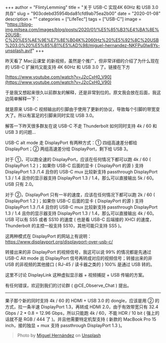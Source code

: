 +++
author = "FlintyLemming"
title = "关于 USB-C 实现4K 60Hz 和 USB 3.0 共存"
slug = "903cdebd35954bda81cfd9ab75ea2b00"
date = "2020-01-08"
description = ""
categories = ["LifeTec"]
tags = ["USB-C"]
image = "https://blog-img.mitsea.com/images/blog/posts/2020/01/%E5%85%B3%E4%BA%8E%20USB-C%20%E5%AE%9E%E7%8E%B04K%2060Hz%20%E5%92%8C%20USB%203.0%20%E5%85%B1%E5%AD%98/miguel-hernandez-NKFPu0Iw8Ys-unsplash.avif"
+++

昨天看了 Mac云课堂 的新视频，虽然是个推广，但非常详细的介绍了为什么现在的 USB-C 扩展坞又能支持 4K 60Hz 和 USB 3.0 了。链接在下方

[https://www.youtube.com/watch?v=J2cCxH0_V90](https://www.youtube.com/watch?v=J2cCxH0_V90)

于是我又想起来很久以前群友的解释，还是非常到位的。原文我会放在后面，我这边简单解释一下：

就是原来 USB-C 视频输出的引脚由于使用了更新的协议，导致每个引脚的带宽变大了。所以有富足的引脚来同时实现 USB 3.0。

解答一下昨天很多群友在说 USB-C 不走 Thunderbolt 如何同时支持 4k / 60 和 USB 3 的问题…

USB-C alt mode 走 DisplayPort 有两种方式：① 四组高速差分都给 DisplayPort；② 两组高速差分给 DisplayPort，剩下给 USB 3。

对于 ①，可以跑全速的 DisplayPort，应该在任何情况下都可以跑 4k / 60 ( DisplayPort 1.2 )；如果你 USB-C 后面的显卡 ( DisplayPort 的源 ) 支持 DisplayPort 1.3 /1.4 且你的 USB-C mux 比较新支持 passthrough DisplayPort 1.3 / 1.4 且你的显示器支持 DisplayPort 1.3 / 1.4，那么可以直接输出 5k / 60。USB 只有 2.0。

对于 ②，DisplayPort 只有一半的速度，应该在任何情况下都可以跑 2k / 60 ( DisplayPort 1.2 )；如果你 USB-C 后面的显卡 ( DisplayPort 的源 ) 支持 DisplayPort 1.3 /1.4 且你的 USB-C mux 比较新支持 passthrough DisplayPort 1.3 / 1.4 且你的显示器支持 DisplayPort 1.3 / 1.4，那么可以直接输出 4k / 60。USB 可以有 SS5 或者 SS10 的速度 ( 也是看 USB-C 后端接的 XHCI 的速度，Thunderbolt 的主控一般支持 SS10，其他可能只支持 SS5 )。

这两种模式在 DisplayPort 的网站上有说明：https://www.displayport.org/displayport-over-usb-c/

转接出来的非 DisplayPort 的视频信号，我这可以说 99% 的情况都是先通过 USB-C Alt mode 出 DisplayPort 信号再转成对应的视频信号；转接出来的非 USB 的非视频的其他接口 ( RJ-45 / 读卡器之类的 ) 100% 是通过 USB 转的。

这里不讨论 DisplayLink 这种虚拟显示器 + 视频捕捉 + USB 传输的方案。

有任何错误，欢迎到我们的讨论群 ( @CE_Observe_Chat ) 提出。

--------

果子那个新的同时支持 4k / 60 的 HDMI + USB 3.0 的 dongle，应该是用 ② 的方式，拉一条半速 DisplayPort 1.3，再转成 HDMI 2.0，由于有效带宽只有 32.4 Gbps / 2 * 0.8 = 12.96 Gbps，所以只能跑 4k / 60，不能 HDR / 10 bit ( 强上的话就不是 RGB / 444 了 )。并且他需要特定机型支持 ( 新款的 MacBook Pro 15 inch，接的独显 + mux 支持 passthrough DisplayPort 1.3 )。

> Photo by [Miguel Hernández](https://unsplash.com/@miguelheezg?utm_source=unsplash&utm_medium=referral&utm_content=creditCopyText) on [Unsplash](https://unsplash.com/?utm_source=unsplash&utm_medium=referral&utm_content=creditCopyText)
  